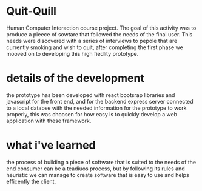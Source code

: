 # Quit-Quill
Human Computer Interaction course project. The goal of this activity was to produce a pieece of sowtare that followed the needs of the final user. This needs were discovered with a series of interviews to pepole that are currently smoking and wish to quit, after completing the first phase we mooved on to developing this high fiedlity prototype.

# details of the development
the prototype has been developed with react bootsrap libraries and javascript for the front end, and for the backend express server connected to a local databse with the needed information for the prototype to work properly, this was choosen for how easy is to quickly develop a web application with these framework. 

# what i've learned
the process of building a piece of software that is suited to the needs of the end consumer can be a teadiuos process, but by following its rules and heuristic we can manage to create software that is easy to use and helps efficently the client.
